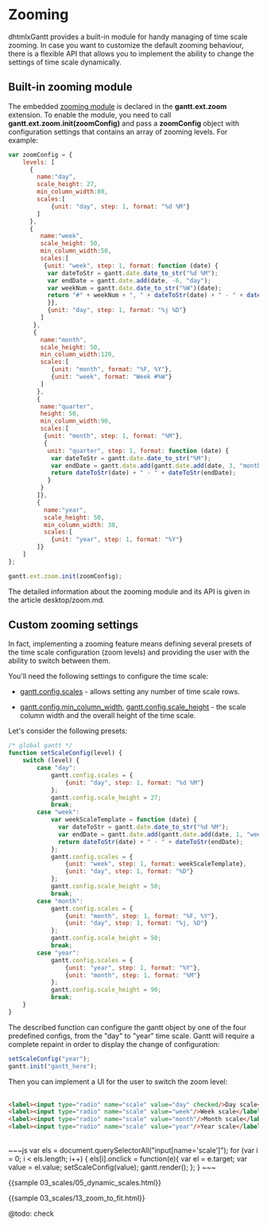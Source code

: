 Zooming
==============

dhtmlxGantt provides a built-in module for handy managing of time scale zooming. In case you want to customize the default zooming behaviour, there is a flexible API that allows 
you to implement the ability to change the settings of time scale dynamically.

Built-in zooming module
-------------------

The embedded [zooming module](desktop/zoom.md) is declared in the **gantt.ext.zoom** extension. To enable the module, you need to call **gantt.ext.zoom.init(zoomConfig)** and pass 
a **zoomConfig** object with configuration settings that contains an array of zooming levels. For example:

~~~js
var zoomConfig = {
	levels: [
      {
        name:"day",
        scale_height: 27,
        min_column_width:80,
        scales:[
        	{unit: "day", step: 1, format: "%d %M"}
        ]
      },
      {
         name:"week",
         scale_height: 50,
         min_column_width:50,
         scales:[
          {unit: "week", step: 1, format: function (date) {
           var dateToStr = gantt.date.date_to_str("%d %M");
           var endDate = gantt.date.add(date, -6, "day");
           var weekNum = gantt.date.date_to_str("%W")(date);
           return "#" + weekNum + ", " + dateToStr(date) + " - " + dateToStr(endDate);
           }},
           {unit: "day", step: 1, format: "%j %D"}
         ]
       },
       {
         name:"month",
         scale_height: 50,
         min_column_width:120,
         scales:[
         	{unit: "month", format: "%F, %Y"},
         	{unit: "week", format: "Week #%W"}
         ]
        },
        {
         name:"quarter",
         height: 50,
         min_column_width:90,
         scales:[
          {unit: "month", step: 1, format: "%M"},
          {
           unit: "quarter", step: 1, format: function (date) {
            var dateToStr = gantt.date.date_to_str("%M");
            var endDate = gantt.date.add(gantt.date.add(date, 3, "month"), -1, "day");
            return dateToStr(date) + " - " + dateToStr(endDate);
           }
         }
  	    ]},
        {
          name:"year",
          scale_height: 50,
          min_column_width: 30,
          scales:[
          	{unit: "year", step: 1, format: "%Y"}
        ]}
    ]
};

gantt.ext.zoom.init(zoomConfig);
~~~

The detailed information about the zooming module and its API is given in the article desktop/zoom.md.

Custom zooming settings
----------------------

In fact, implementing a zooming feature means defining several presets of the time scale configuration (zoom levels) and providing the user with the ability to switch between them.

You'll need the following settings to configure the time scale:

- [gantt.config.scales](api/gantt_scales_config.md) - allows setting any number of time scale rows.

- [gantt.config.min_column_width](api/gantt_min_column_width_config.md), [gantt.config.scale_height](api/gantt_scale_height_config.md) - the scale column width and the overall height of the time scale.

Let's consider the following presets:

~~~js
/* global gantt */
function setScaleConfig(level) {
    switch (level) {
        case "day":
			gantt.config.scales = {
  				{unit: "day", step: 1, format: "%d %M"}
			};
			gantt.config.scale_height = 27;
            break;
        case "week":
            var weekScaleTemplate = function (date) {
              var dateToStr = gantt.date.date_to_str("%d %M");
              var endDate = gantt.date.add(gantt.date.add(date, 1, "week"), -1, "day");
              return dateToStr(date) + " - " + dateToStr(endDate);
            };
 			gantt.config.scales = {
				{unit: "week", step: 1, format: weekScaleTemplate},
				{unit: "day", step: 1, format: "%D"}
			};
			gantt.config.scale_height = 50;
            break;
        case "month":
 			gantt.config.scales = {
				{unit: "month", step: 1, format: "%F, %Y"},
				{unit: "day", step: 1, format: "%j, %D"}
			};
			gantt.config.scale_height = 50;
            break;
        case "year":
			gantt.config.scales = {
				{unit: "year", step: 1, format: "%Y"},
				{unit: "month", step: 1, format: "%M"}
			};
            gantt.config.scale_height = 90;
            break;
    }
}
~~~


The described function can configure the gantt object by one of the four predefined configs, from the "day" to "year" time scale.
Gantt will require a complete repaint in order to display the change of configuration:

~~~js
setScaleConfig("year");
gantt.init("gantt_here");
~~~


Then you can implement a UI for the user to switch the zoom level:<br><br>

~~~html
<label><input type="radio" name="scale" value="day" checked/>Day scale</label>
<label><input type="radio" name="scale" value="week"/>Week scale</label>
<label><input type="radio" name="scale" value="month"/>Month scale</label>
<label><input type="radio" name="scale" value="year"/>Year scale</label> 
~~~

<br>
~~~js
var els = document.querySelectorAll("input[name='scale']");
for (var i = 0; i < els.length; i++) {
    els[i].onclick = function(e){
        var el = e.target;
        var value = el.value;
        setScaleConfig(value);
        gantt.render();
    };
}
~~~


{{sample 03_scales/05_dynamic_scales.html}}

{{sample 03_scales/13_zoom_to_fit.html}}

@todo:
check